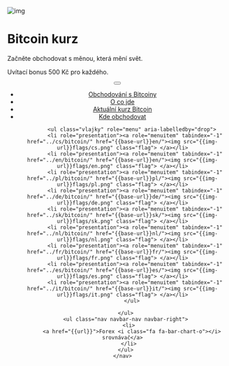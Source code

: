 <div class="jumbotron" markdown="1">

![img]({{img-url}}bitcoin.png)

# Bitcoin kurz

Začněte obchodovat s měnou, která mění svět.

Uvítací bonus 500 Kč pro každého.

</div>
<header class="navbar navbar-static-top navbar-inverse navbar-sticky" id="top" role="banner">
  <div class="container">
    <div class="navbar-header">
      <button class="navbar-toggle collapsed" type="button" data-toggle="collapse" data-target=".navbar-collapse">
        <span class="icon-bar"></span>
        <span class="icon-bar"></span>
        <span class="icon-bar"></span>
      </button>
    </div>
    <nav class="navbar-collapse collapse" role="navigation" style="height: 1px;" id="scrollpsy">
      <ul class="nav navbar-nav">
        <li class="active">
          <a href="#top">Obchodování s Bitcoiny</a>
        </li>
        <li>
          <a href="#section-1">O co jde</a>
        </li>
        <li>
          <a href="#section-2">Aktuální kurz Bitcoin</a>
        </li>
        <li>
          <a href="#section-3">Kde obchodovat</a>
        </li>
		
          <ul class="vlajky" role="menu" aria-labelledby="drop">
			<li role="presentation"><a role="menuitem" tabindex="-1" href="../cs/bitcoin/" href="{{base-url}}en/"><img src="{{img-url}}flags/cs.png" class="flag"> </a></li>
            <li role="presentation"><a role="menuitem" tabindex="-1" href="../en/bitcoin/" href="{{base-url}}en/"><img src="{{img-url}}flags/en.png" class="flag"> </a></li>
            <li role="presentation"><a role="menuitem" tabindex="-1" href="../pl/bitcoin/" href="{{base-url}}pl/"><img src="{{img-url}}flags/pl.png" class="flag"> </a></li>
            <li role="presentation"><a role="menuitem" tabindex="-1" href="../de/bitcoin/" href="{{base-url}}de/"><img src="{{img-url}}flags/de.png" class="flag"> </a></li>
            <li role="presentation"><a role="menuitem" tabindex="-1" href="../sk/bitcoin/" href="{{base-url}}sk/"><img src="{{img-url}}flags/sk.png" class="flag"> </a></li>
            <li role="presentation"><a role="menuitem" tabindex="-1" href="../nl/bitcoin/" href="{{base-url}}nl/"><img src="{{img-url}}flags/nl.png" class="flag"> </a></li>
            <li role="presentation"><a role="menuitem" tabindex="-1" href="../fr/bitcoin/" href="{{base-url}}fr/"><img src="{{img-url}}flags/fr.png" class="flag"> </a></li>
            <li role="presentation"><a role="menuitem" tabindex="-1" href="../es/bitcoin/" href="{{base-url}}es/"><img src="{{img-url}}flags/es.png" class="flag"> </a></li>
            <li role="presentation"><a role="menuitem" tabindex="-1" href="../it/bitcoin/" href="{{base-url}}it/"><img src="{{img-url}}flags/it.png" class="flag"> </a></li>
          </ul>
       
      </ul>
      <ul class="nav navbar-nav navbar-right">
        <li>
          <a href="{{url}}">Forex <i class="fa fa-bar-chart-o"></i> srovnávač</a>
        </li>
      </ul>
    </nav>
  </div>
</header>